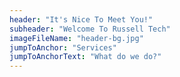 ```yaml
---
header: "It's Nice To Meet You!"
subheader: "Welcome To Russell Tech"
imageFileName: "header-bg.jpg"
jumpToAnchor: "Services"
jumpToAnchorText: "What do we do?"
---
```

